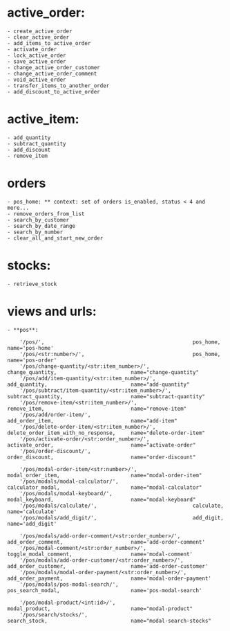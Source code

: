 # active_order:
    - create_active_order
    - clear_active_order
    - add_items_to active_order
    - activate_order
    - lock_active_order
    - save_active_order
    - change_active_order_customer
    - change_active_order_comment
    - void_active_order
    - transfer_items_to_another_order
    - add_discount_to_active_order

# active_item:
    - add_quantity
    - subtract_quantity
    - add_discount
    - remove_item

# orders
    - pos_home: ** context: set of orders is_enabled, status < 4 and more...
    - remove_orders_from_list
    - search_by_customer
    - search_by_date_range
    - search_by_number
    - clear_all_and_start_new_order

#  stocks:
    - retrieve_stock


# views and urls:
    - **pos**:

        '/pos/',                                                pos_home,                               name='pos-home'
        '/pos/<str:number>/',                                   pos_home,                               name='pos-order'
        '/pos/change-quantity/<str:item_number>/',              change_quantity,                        name="change-quantity"
        '/pos/add/item-quantity/<str:item_number>/',            add_quantity,                           name="add-quantity"
        '/pos/subtract/item-quantity/<str:item_number>/',       subtract_quantity,                      name="subtract-quantity"
        '/pos/remove-item/<str:item_number>/',                  remove_item,                            name="remove-item"
        '/pos/add/order-item/',                                 add_order_item,                         name="add-item"
        '/pos/delete-order-item/<str:item_number>/',            delete_order_item_with_no_response,     name="delete-order-item"
        '/pos/activate-order/<str:order_number>/',              activate_order,                         name="activate-order"
        '/pos/order-discount/',                                 order_discount,                         name="order-discount"

        '/pos/modal-order-item/<str:number>/',                  modal_order_item,                       name="modal-order-item"
        '/pos/modals/modal-calculator/',                        calculator_modal,                       name="modal-calculator"
        '/pos/modals/modal-keyboard/',                          modal_keyboard,                         name="modal-keyboard"
        '/pos/modals/calculate/',                               calculate,                              name='calculate'
        '/pos/modals/add_digit/',                               add_digit,                              name='add_digit'

        '/pos/modals/add-order-comment/<str:order_number>/',    add_order_comment,                      name='add-order-comment'
        '/pos/modal-comment/<str:order_number>/',               toggle_modal_comment,                   name='modal-comment'
        '/pos/modals/add-order-customer/<str:order_number>/',   add_order_customer,                     name='add-order-customer'
        '/pos/modals/modal-order-payment/<str:order_number>/',  add_order_payment,                      name='modal-order-payment'
        '/pos/modals/pos-modal-search/',                        pos_search_modal,                       name='pos-modal-search'

        '/pos/modal-product/<int:id>/',                         modal_product,                          name="modal-product"
        '/pos/search/stocks/',                                  search_stock,                           name="modal-search-stocks"
